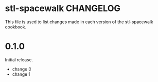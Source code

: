 # stl-spacewalk CHANGELOG

This file is used to list changes made in each version of the stl-spacewalk cookbook.

# 0.1.0

Initial release.

- change 0
- change 1

